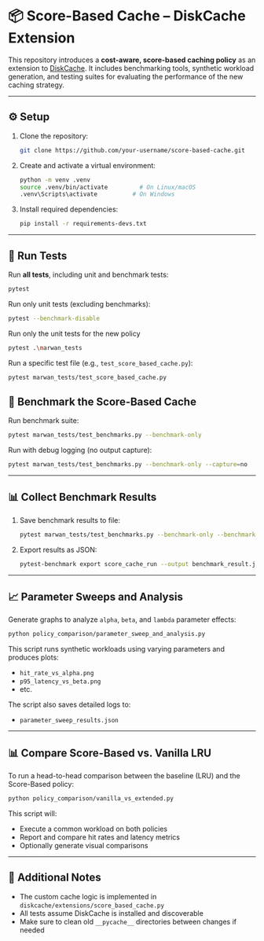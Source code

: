 # 📦 Score-Based Cache – DiskCache Extension

This repository introduces a **cost-aware, score-based caching policy** as an extension to [DiskCache](https://grantjenks.com/docs/diskcache/). It includes benchmarking tools, synthetic workload generation, and testing suites for evaluating the performance of the new caching strategy.


---

## ⚙️ Setup

1. Clone the repository:
   ```bash
   git clone https://github.com/your-username/score-based-cache.git
   ```

2. Create and activate a virtual environment:
   ```bash
   python -m venv .venv
   source .venv/bin/activate         # On Linux/macOS
   .venv\Scripts\activate          # On Windows
   ```

3. Install required dependencies:
   ```bash
   pip install -r requirements-devs.txt
   ```

---

## 🧪 Run Tests

Run **all tests**, including unit and benchmark tests:
```bash
pytest
```

Run only unit tests (excluding benchmarks):
```bash
pytest --benchmark-disable
```

Run only the unit tests for the new policy
```bash
pytest .\marwan_tests
```


Run a specific test file (e.g., `test_score_based_cache.py`):
```bash
pytest marwan_tests/test_score_based_cache.py
```



## 🚀 Benchmark the Score-Based Cache

Run benchmark suite:
```bash
pytest marwan_tests/test_benchmarks.py --benchmark-only
```

Run with debug logging (no output capture):
```bash
pytest marwan_tests/test_benchmarks.py --benchmark-only --capture=no
```

---

## 📊 Collect Benchmark Results

1. Save benchmark results to file:
   ```bash
   pytest marwan_tests/test_benchmarks.py --benchmark-only --benchmark-save=score_cache_run
   ```

2. Export results as JSON:
   ```bash
   pytest-benchmark export score_cache_run --output benchmark_result.json
   ```

---

## 📈 Parameter Sweeps and Analysis

Generate graphs to analyze `alpha`, `beta`, and `lambda` parameter effects:

```bash
python policy_comparison/parameter_sweep_and_analysis.py
```

This script runs synthetic workloads using varying parameters and produces plots:
- `hit_rate_vs_alpha.png`
- `p95_latency_vs_beta.png`
- etc.

The script also saves detailed logs to:
- `parameter_sweep_results.json`

---

## 📊 Compare Score-Based vs. Vanilla LRU

To run a head-to-head comparison between the baseline (LRU) and the Score-Based policy:
```bash
python policy_comparison/vanilla_vs_extended.py
```

This script will:
- Execute a common workload on both policies
- Report and compare hit rates and latency metrics
- Optionally generate visual comparisons

---

## 📁 Additional Notes

- The custom cache logic is implemented in `diskcache/extensions/score_based_cache.py`
- All tests assume DiskCache is installed and discoverable
- Make sure to clean old `__pycache__` directories between changes if needed